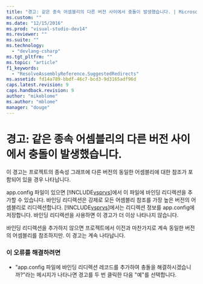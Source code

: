 ```yaml
---
title: "경고: 같은 종속 어셈블리의 다른 버전 사이에서 충돌이 발생했습니다. | Microsoft Docs"
ms.custom: ""
ms.date: "12/15/2016"
ms.prod: "visual-studio-dev14"
ms.reviewer: ""
ms.suite: ""
ms.technology: 
  - "devlang-csharp"
ms.tgt_pltfrm: ""
ms.topic: "article"
f1_keywords: 
  - "ResolveAssemblyReference.SuggestedRedirects"
ms.assetid: fd14a789-bbdf-46c7-bcd3-9d3165adf96d
caps.latest.revision: 9
caps.handback.revision: 9
author: "mikeblome"
ms.author: "mblome"
manager: "douge"
---
```

# 경고: 같은 종속 어셈블리의 다른 버전 사이에서 충돌이 발생했습니다.
이 경고는 프로젝트의 종속성 그래프에 다른 버전의 동일한 어셈블리에 대한 참조가 포함되어 있을 경우 나타납니다.  
  
 app.config 파일이 있으면 [!INCLUDE[vsprvs](../assembler/masm/includes/vsprvs_md.md)]에서 이 파일에 바인딩 리디렉션을 추가할 수 있습니다.  바인딩 리디렉션은 강제로 모든 어셈블리 참조를 가장 높은 버전의 어셈블리로 리디렉션합니다. [!INCLUDE[vsprvs](../assembler/masm/includes/vsprvs_md.md)]에서는 리디렉션 정보를 app.config에 저장합니다.  바인딩 리디렉션을 사용하면 이 경고가 더 이상 나타나지 않습니다.  
  
 바인딩 리디렉션을 추가하지 않으면 프로젝트에서 이전과 마찬가지로 계속 동일한 버전의 어셈블리를 참조하지만.  이 경고는 계속 나타납니다.  
  
### 이 오류를 해결하려면  
  
-   "app.config 파일에 바인딩 리디렉션 레코드를 추가하여 충돌을 해결하시겠습니까?"라는 메시지가 나타나면 경고를 두 번 클릭한 다음 "예"를 선택합니다.